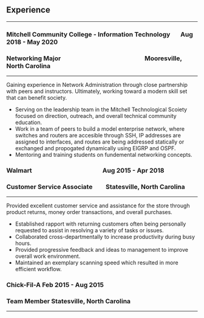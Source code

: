 ## Experience
-------------------

### Mitchell Community College - Information Technology &nbsp; &nbsp; &nbsp; Aug 2018 - May 2020
### Networking Major &nbsp; &nbsp; &nbsp; &nbsp; &nbsp; &nbsp; &nbsp; &nbsp; &nbsp; &nbsp; &nbsp; &nbsp; &nbsp; &nbsp; &nbsp; &nbsp; &nbsp; &nbsp; &nbsp; &nbsp; &nbsp; &nbsp; &nbsp; &nbsp; &nbsp; &nbsp; &nbsp; &nbsp; Mooresville, North Carolina
--------------------------------------------------
Gaining experience in Network Administration through close partnership with peers and instructors.  Ultimately, working toward a modern skill set that can benefit society.

 * Serving on the leadership team in the Mitchell Technological Scoiety focused on direction, outreach, and overall technical community education.
 * Work in a team of peers to build a model enterprise network, where switches and routers are accesible through SSH, IP addresses are assigned to interfaces, and routes are being addressed statically or exchanged and propogated dynamically using EIGRP and OSPF.
 * Mentoring and training students on fundemental networking concepts.


### Walmart &nbsp;&nbsp;&nbsp;&nbsp;&nbsp;&nbsp;&nbsp;&nbsp;&nbsp;&nbsp;&nbsp;&nbsp;&nbsp;&nbsp;&nbsp;&nbsp;&nbsp;&nbsp;&nbsp;&nbsp;&nbsp;&nbsp;&nbsp;&nbsp;&nbsp;&nbsp;&nbsp;&nbsp;&nbsp;&nbsp;&nbsp;&nbsp;&nbsp;&nbsp;&nbsp;&nbsp;&nbsp;&nbsp;&nbsp;&nbsp;&nbsp;&nbsp;&nbsp;&nbsp;&nbsp;&nbsp;&nbsp;Aug 2015 - Apr 2018
### Customer Service Associate&nbsp;&nbsp;&nbsp;&nbsp;&nbsp;&nbsp;&nbsp;&nbsp;&nbsp;Statesville, North Carolina
--------------------------------------------------------------
Provided excellent customer service and assistance for the store through product returns, money order transactions, and overall purchases.

 * Established rapport with returning customers often being personally requested to assist in resolving a variety of tasks or issues.
 * Collaborated cross-departmentally to increase productivity during busy hours.
 * Provided progressive feedback and ideas to management to improve overall work environment.
 * Maintained an exemplary scanning speed which resulted in more efficient workflow.

### Chick-Fil-A           Feb 2015 - Aug 2015
### Team Member   Statesville, North Carolina
-----------------------------------------------
